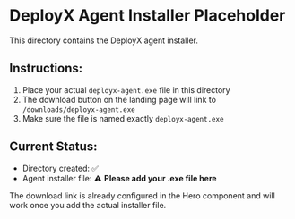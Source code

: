 # DeployX Agent Installer Placeholder

This directory contains the DeployX agent installer.

## Instructions:
1. Place your actual `deployx-agent.exe` file in this directory
2. The download button on the landing page will link to `/downloads/deployx-agent.exe`
3. Make sure the file is named exactly `deployx-agent.exe`

## Current Status:
- Directory created: ✅
- Agent installer file: ⚠️ **Please add your .exe file here**

The download link is already configured in the Hero component and will work once you add the actual installer file.
